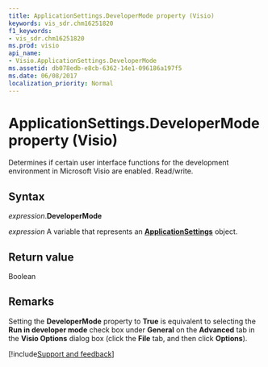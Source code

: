 ```yaml
---
title: ApplicationSettings.DeveloperMode property (Visio)
keywords: vis_sdr.chm16251820
f1_keywords:
- vis_sdr.chm16251820
ms.prod: visio
api_name:
- Visio.ApplicationSettings.DeveloperMode
ms.assetid: db078edb-e8cb-6362-14e1-096186a197f5
ms.date: 06/08/2017
localization_priority: Normal
---
```



# ApplicationSettings.DeveloperMode property (Visio)

Determines if certain user interface functions for the development environment in Microsoft Visio are enabled. Read/write.


## Syntax

_expression_.**DeveloperMode**

_expression_ A variable that represents an **[ApplicationSettings](Visio.ApplicationSettings.md)** object.


## Return value

Boolean


## Remarks

Setting the  **DeveloperMode** property to **True** is equivalent to selecting the **Run in developer mode** check box under **General** on the **Advanced** tab in the **Visio Options** dialog box (click the **File** tab, and then click **Options**).

[!include[Support and feedback](~/includes/feedback-boilerplate.md)]